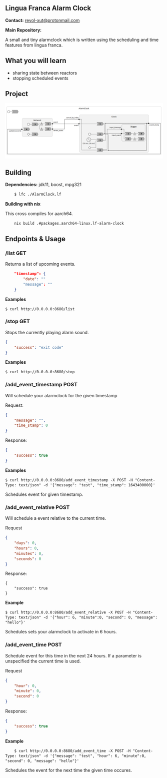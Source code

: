 Lingua Franca Alarm Clock
----------------------------

**Contact:** <revol-xut@protonmail.com>

**Main Repository:** [](https://github.com/revol-xut/lf-alarm-clock)

A small and tiny alarmclock which is written using the scheduling and time features from lingua franca. 

## What you will learn

- sharing state between reactors
- stopping scheduled events

## Project

![Programm Structure](./images/entire_program.png)


## Building

**Dependencies:** jdk11, boost, mpg321

```bash
    $ lfc ./AlarmClock.lf
```

**Building with nix**

This cross compiles for aarch64.
```
    nix build .#packages.aarch64-linux.lf-alarm-clock
```

## Endpoints & Usage

### /list **GET**
Returns a list of upcoming events.

```json
    "timestamp": {
        "date": ""
        "message": ""
    }
```

**Examples**

```
$ curl http://0.0.0.0:8680/list
```

### /stop **GET**
Stops the currently playing alarm sound.

```json
{
    "success": "exit code"
}
```

**Examples**

```
$ curl http://0.0.0.0:8680/stop 
```

### /add_event_timestamp **POST**
Will schedule your alarmclock for the given timestamp

Request:
```json
{
    "message": "",
    "time_stamp": 0
}
```
Response:
```json
{
    "success": true
}
```

**Examples**

```
$ curl http://0.0.0.0:8680/add_event_timestamp -X POST -H "Content-Type: text/json" -d '{"message": "test", "time_stamp": 1643400000}'
```

Schedules event for given timestamp.

### /add_event_relative **POST**
Will schedule a event relative to the current time.

Request
```json
{
    "days": 0,
    "hours": 0,
    "minutes": 0,
    "seconds": 0 
}
```

Response:
```
{
    "success": true
}
```

**Example**

```
$ curl http://0.0.0.0:8680/add_event_relative -X POST -H "Content-Type: text/json" -d '{"hour": 6, "minute":0, "second": 0, "message": "hello"}'
```

Schedules sets your alarmclock to activate in 6 hours. 

### /add_event_time **POST**
Schedule event for this time in the next 24 hours. If a parameter
is unspecified the current time is used.

Request
```json
{
    "hour": 0,
    "minute": 0,
    "second": 0
}
```

Response:
```json
{
    "success": true
}
```
**Example**

```
    $ curl http://0.0.0.0:8680/add_event_time -X POST -H "Content-Type: text/json" -d '{"message": "test", "hour": 6, "minute":0, "second": 0, "message": "hello"}'
```

Schedules the event for the next time the given time occures.
